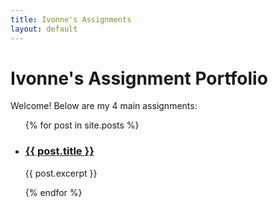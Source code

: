```yaml
---
title: Ivonne's Assignments
layout: default
---
```


# Ivonne's Assignment Portfolio

Welcome! Below are my 4 main assignments:

<ul>
  {% for post in site.posts %}
    <li>
      <h3><a href="{{ post.url }}">{{ post.title }}</a></h3>
      <p>{{ post.excerpt }}</p>
    </li>
  {% endfor %}
</ul>
